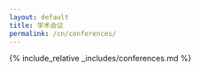 ```yaml
---
layout: default
title: 学术会议
permalink: /cn/conferences/
---
```


{% include_relative _includes/conferences.md %}
